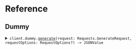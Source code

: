 # Reference
## Dummy
<details><summary><code>client.dummy.<a href="/Sources/Resources/Dummy/DummyClient.swift">generate</a>(request: Requests.GenerateRequest, requestOptions: RequestOptions?) -> JSONValue</code></summary>
<dl>
<dd>

#### 🔌 Usage

<dl>
<dd>

<dl>
<dd>

```swift
import Foundation
import Streaming

private func main() async throws {
    let client = StreamingClient()

    _ = try await client.dummy.generate(request: .init(
        stream: false,
        numEvents: 5
    ))
}

try await main()
```
</dd>
</dl>
</dd>
</dl>

#### ⚙️ Parameters

<dl>
<dd>

<dl>
<dd>

**request:** `Requests.GenerateRequest` 
    
</dd>
</dl>

<dl>
<dd>

**requestOptions:** `RequestOptions?` — Additional options for configuring the request, such as custom headers or timeout settings.
    
</dd>
</dl>
</dd>
</dl>


</dd>
</dl>
</details>
